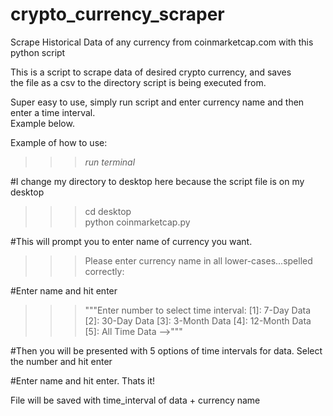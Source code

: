 # crypto_currency_scraper
Scrape Historical Data of any currency from coinmarketcap.com with this python script<br>

This is a script to scrape data of desired crypto currency, and saves <br>
the file as a csv to the directory script is being executed from.<br>

Super easy to use, simply run script and enter currency name and then enter a time interval.<br>
Example below. <br> 





Example of how to use: <br>
>>> *run terminal*<br>

#I change my directory to desktop here because the script file is on my desktop

>>> cd desktop<br>
>>> python coinmarketcap.py<br>

#This will prompt you to enter name of currency you want.<br>

>>>Please enter currency name in all lower-cases...spelled correctly: <br>

#Enter name and hit enter

>>>"""Enter number to select time interval:
                                [1]: 7-Day Data
                                [2]: 30-Day Data
                                [3]: 3-Month Data
                                [4]: 12-Month Data
                                [5]: All Time Data -->"""

#Then you will be presented with 5 options of time intervals for data. Select the number and hit enter


#Enter name and hit enter. Thats it!<br>

File will be saved with time_interval of data + currency name


